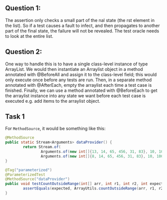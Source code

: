 ## Question 1:

The assertion only checks a small part of the nal state (the rst element in the list). So if a
test causes a fault to infect, and then propagates to another part of the final state, the failure will not be revealed. The test oracle needs to look at the entire list.

## Question 2:

One way to handle this is to have a single class-level instance of type ArrayList. We would then instantiate an Arraylist object in a method annotated with @BeforeAll and assign it to the class-level field; this would only execute once before any tests are run. Then, in a separate method annotated with @AfterEach, empty the arraylist each time a test case is finished. Finally, we can use a method annotated with @BeforeEach to get the arraylist instance into any state we want before each test case is executed e.g. add items to the arraylist object.

## Task 1
For `MethodSource`, it would be something like this:

```java
@MethodSource
public static Stream<Arguments> dataProvider() {
        return Stream.of(
                Arguments.of(new int[]{13, 14, 65, 456, 31, 83}, 10, 100, 1), 
                Arguments.of(new int[]{8, 14, 65, 456, 31, 83}, 10, 100, 2));
}

@Tag("parameterized")
@ParameterizedTest
@MethodSource("dataProvider")
public void testCountOutsideRange(int[] arr, int r1, int r2, int expected) {
        assertEquals(expected, ArrayUtils.countOutsideRange(arr, r1, r2));
}
```